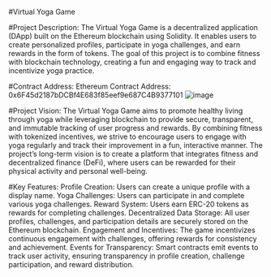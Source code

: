 #Virtual Yoga Game

#Project Description:
The Virtual Yoga Game is a decentralized application (DApp) built on the Ethereum blockchain using Solidity. It enables users to create personalized profiles, participate in yoga challenges, and earn rewards in the form of tokens. The goal of this project is to combine fitness with blockchain technology, creating a fun and engaging way to track and incentivize yoga practice.

#Contract Address:
Ethereum Contract Address:
0x6F45d2187bDCBf4E683f85eef9e687C4B9377101
![image](https://github.com/user-attachments/assets/9a2c441f-a500-4e7b-afcb-28a0bed70f7c)



#Project Vision:
The Virtual Yoga Game aims to promote healthy living through yoga while leveraging blockchain to provide secure, transparent, and immutable tracking of user progress and rewards. By combining fitness with tokenized incentives, we strive to encourage users to engage with yoga regularly and track their improvement in a fun, interactive manner. The project’s long-term vision is to create a platform that integrates fitness and decentralized finance (DeFi), where users can be rewarded for their physical activity and personal well-being.

#Key Features:
Profile Creation: Users can create a unique profile with a display name.
Yoga Challenges: Users can participate in and complete various yoga challenges.
Reward System: Users earn ERC-20 tokens as rewards for completing challenges.
Decentralized Data Storage: All user profiles, challenges, and participation details are securely stored on the Ethereum blockchain.
Engagement and Incentives: The game incentivizes continuous engagement with challenges, offering rewards for consistency and achievement.
Events for Transparency: Smart contracts emit events to track user activity, ensuring transparency in profile creation, challenge participation, and reward distribution.
